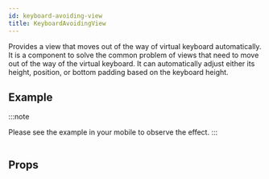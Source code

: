 ```yaml
---
id: keyboard-avoiding-view
title: KeyboardAvoidingView
---
```


Provides a view that moves out of the way of virtual keyboard automatically. It is a component to solve the common problem of views that need to move out of the way of the virtual keyboard. It can automatically adjust either its height, position, or bottom padding based on the keyboard height.

## Example

:::note

Please see the example in your mobile to observe the effect.
:::

```ComponentSnackPlayer path=components,basic,KeyboardAvoidingView,Basic.tsx

```

## Props

```ComponentPropTable path=basic,KeyboardAvoidingView,KeyboardAvoidingView.tsx showStylingProps=true

```
